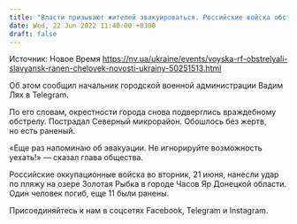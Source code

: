 ```yaml
---
title: "Власти призывают жителей эвакуироваться. Российские войска обстреляли Славянск, есть раненый"
date: Wed, 22 Jun 2022 11:40:00 +0300
draft: false
---
```

Источник: Новое Время https://nv.ua/ukraine/events/voyska-rf-obstrelyali-slavyansk-ranen-chelovek-novosti-ukrainy-50251513.html


Об этом сообщил начальник городской военной администрации Вадим Лях в Telegram.

По его словам, окрестности города снова подверглись враждебному обстрелу. Пострадал Северный микрорайон. Обошлось без жертв, но есть раненый.

«Еще раз напоминаю об эвакуации. Не игнорируйте возможность уехать!» — сказал глава общества.

Российские оккупационные войска во вторник, 21 июня, нанесли удар по пляжу на озере Золотая Рыбка в городе Часов Яр Донецкой области. Один человек погиб, еще 11 были ранены.

Присоединяйтесь к нам в соцсетях Facebook, Telegram и Instagram.
